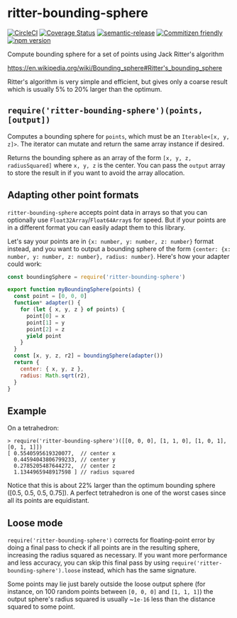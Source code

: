 # ritter-bounding-sphere

[![CircleCI](https://circleci.com/gh/jedwards1211/ritter-bounding-sphere.svg?style=svg)](https://circleci.com/gh/jedwards1211/ritter-bounding-sphere)
[![Coverage Status](https://codecov.io/gh/jedwards1211/ritter-bounding-sphere/branch/master/graph/badge.svg)](https://codecov.io/gh/jedwards1211/ritter-bounding-sphere)
[![semantic-release](https://img.shields.io/badge/%20%20%F0%9F%93%A6%F0%9F%9A%80-semantic--release-e10079.svg)](https://github.com/semantic-release/semantic-release)
[![Commitizen friendly](https://img.shields.io/badge/commitizen-friendly-brightgreen.svg)](http://commitizen.github.io/cz-cli/)
[![npm version](https://badge.fury.io/js/ritter-bounding-sphere.svg)](https://badge.fury.io/js/ritter-bounding-sphere)

Compute bounding sphere for a set of points using Jack Ritter's algorithm

https://en.wikipedia.org/wiki/Bounding_sphere#Ritter's_bounding_sphere

Ritter's algorithm is very simple and efficient, but gives only a coarse result
which is usually 5% to 20% larger than the optimum.

## `require('ritter-bounding-sphere')(points, [output])`

Computes a bounding sphere for `points`, which must be an
`Iterable<[x, y, z]>`. The iterator can mutate and return the
same array instance if desired.

Returns the bounding sphere as an array of the form `[x, y, z, radiusSquared]`
where `x, y, z` is the center. You can pass the `output` array to store the
result in if you want to avoid the array allocation.

## Adapting other point formats

`ritter-bounding-sphere` accepts point data in arrays so that you can optionally
use `Float32Array`/`Float64Array`s for speed. But if your points are in a
different format you can easily adapt them to this library.

Let's say your points are in `{x: number, y: number, z: number}` format instead,
and you want to output a bounding sphere of the form
`{center: {x: number, y: number, z: number}, radius: number}`.
Here's how your adapter could work:

```js
const boundingSphere = require('ritter-bounding-sphere')

export function myBoundingSphere(points) {
  const point = [0, 0, 0]
  function* adapter() {
    for (let { x, y, z } of points) {
      point[0] = x
      point[1] = y
      point[2] = z
      yield point
    }
  }
  const [x, y, z, r2] = boundingSphere(adapter())
  return {
    center: { x, y, z },
    radius: Math.sqrt(r2),
  }
}
```

## Example

On a tetrahedron:

```
> require('ritter-bounding-sphere')([[0, 0, 0], [1, 1, 0], [1, 0, 1], [0, 1, 1]])
[ 0.5540595619320077,  // center x
  0.44594043806799233, // center y
  0.2785205487644272,  // center z
  1.1344965948917598 ] // radius squared
```

Notice that this is about 22% larger than the optimum bounding sphere
([0.5, 0.5, 0.5, 0.75]). A perfect tetrahedron is one of the worst cases
since all its points are equidistant.

## Loose mode

`require('ritter-bounding-sphere')` corrects for floating-point error by
doing a final pass to check if all points are in the resulting sphere,
increasing the radius squared as necessary.
If you want more performance and less accuracy, you can skip this final pass by
using `require('ritter-bounding-sphere').loose` instead, which has the same
signature.

Some points may lie just barely outside the loose output sphere (for instance,
on 100 random points between `[0, 0, 0]` and `[1, 1, 1]`) the output sphere's
radius squared is usually ~`1e-16` less than the distance squared to some point.
